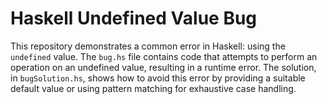 # Haskell Undefined Value Bug

This repository demonstrates a common error in Haskell: using the `undefined` value.  The `bug.hs` file contains code that attempts to perform an operation on an undefined value, resulting in a runtime error. The solution, in `bugSolution.hs`, shows how to avoid this error by providing a suitable default value or using pattern matching for exhaustive case handling.